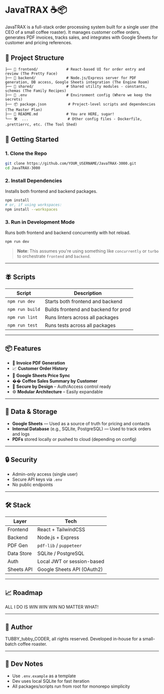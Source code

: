 # JavaTRAX ☕📦

JavaTRAX is a full-stack order processing system built for a single user (the CEO of a small coffee roaster). It manages customer coffee orders, generates PDF invoices, tracks sales, and integrates with Google Sheets for customer and pricing references.

## 📁 Project Structure

```📁 JavaTRAX-3000/ (The Ranch Headquarters)
├── 🎨 frontend/             # React-based UI for order entry and review (The Pretty Face)
├── 🔧 backend/              # Node.js/Express server for PDF generation, DB access, Google Sheets integration (The Engine Room)
├── 🤝 shared/               # Shared utility modules - constants, schemas (The Family Recipes)
├── 🔐 .env                  # Environment config (Where we keep the secrets)
├── 📦 package.json          # Project-level scripts and dependencies (The Master Plan)
├── 📖 README.md             # You are HERE, sugar!
└── 🛠️  ...                  # Other config files - Dockerfile, .prettierrc, etc. (The Tool Shed)
```

## 🚀 Getting Started

### 1. Clone the Repo

```bash
git clone https://github.com/YOUR_USERNAME/JavaTRAX-3000.git
cd JavaTRAX-3000
```

### 2. Install Dependencies

Installs both frontend and backend packages.

```bash
npm install
# or, if using workspaces:
npm install --workspaces
```

### 3. Run in Development Mode

Runs both frontend and backend concurrently with hot reload.

```bash
npm run dev
```

> **Note**: This assumes you're using something like `concurrently` or `turbo` to orchestrate `frontend` and `backend`.

---

## 🪰 Scripts

| Script          | Description                          |
| --------------- | ------------------------------------ |
| `npm run dev`   | Starts both frontend and backend     |
| `npm run build` | Builds frontend and backend for prod |
| `npm run lint`  | Runs linters across all packages     |
| `npm run test`  | Runs tests across all packages       |

---

## 📦 Features

* 💼 **Invoice PDF Generation**
* 📈 **Customer Order History**
* 🧾 **Google Sheets Price Sync**
* �� **Coffee Sales Summary by Customer**
* 🔐 **Secure by Design** – Auth/Access control ready
* ⚙️ **Modular Architecture** – Easily expandable

---

## 📂 Data & Storage

* **Google Sheets** — Used as a source of truth for pricing and contacts
* **Internal Database** (e.g., SQLite, PostgreSQL) — Used to track orders and logs
* **PDFs** stored locally or pushed to cloud (depending on config)

---

## 🔒 Security

* Admin-only access (single user)
* Secure API keys via `.env`
* No public endpoints

---

## 🛠️ Stack

| Layer      | Tech                       |
| ---------- | -------------------------- |
| Frontend   | React + TailwindCSS        |
| Backend    | Node.js + Express          |
| PDF Gen    | `pdf-lib` / `puppeteer`    |
| Data Store | SQLite / PostgreSQL        |
| Auth       | Local JWT or session-based |
| Sheets API | Google Sheets API (OAuth2) |

---

## 📈 Roadmap

ALL I DO IS WIN WIN WIN NO MATTER WHAT!

---

## 👤 Author

TUBBY_tubby_CODER, all rights reserved. 
Developed in-house for a small-batch coffee roaster.

---

## 🧪 Dev Notes

* Use `.env.example` as a template
* Dev uses local SQLite for fast iteration
* All packages/scripts run from root for monorepo simplicity
